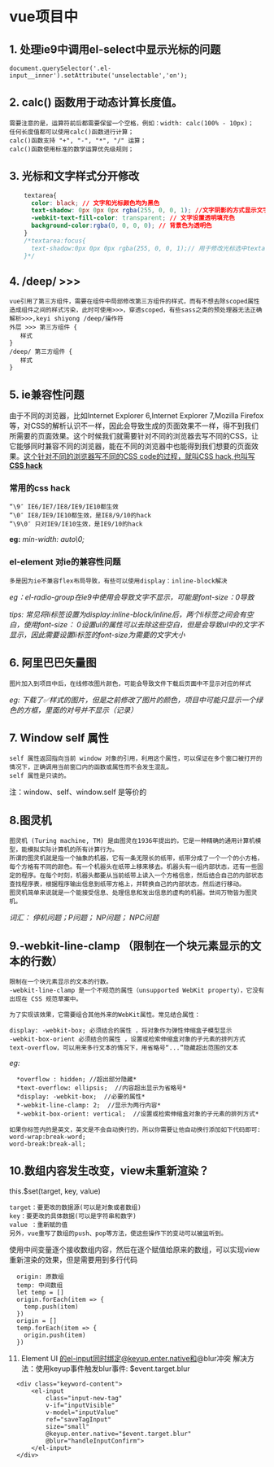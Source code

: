 
# vue项目中

## 1.  处理ie9中调用el-select中显示光标的问题

    document.querySelector('.el-input__inner').setAttribute('unselectable','on');

## 2. calc() 函数用于动态计算长度值。

    需要注意的是，运算符前后都需要保留一个空格，例如：width: calc(100% - 10px)；
    任何长度值都可以使用calc()函数进行计算；
    calc()函数支持 "+", "-", "*", "/" 运算；
    calc()函数使用标准的数学运算优先级规则； 

## 3. 光标和文字样式分开修改

```css
    textarea{
      color: black; // 文字和光标颜色均为黑色
      text-shadow: 0px 0px 0px rgba(255, 0, 0, 1); //文字阴影的方式显示文字内容，为红色，光标未选中textarea时的样式
      -webkit-text-fill-color: transparent; // 文字设置透明填充色
      background-color:rgba(0, 0, 0, 0); // 背景色为透明色
    }
    /*textarea:focus{
      text-shadow:0px 0px 0px rgba(255, 0, 0, 1);// 用于修改光标选中textarea时的文字颜色显示
    }*/
```

## 4. /deep/  >>>  

    vue引用了第三方组件，需要在组件中局部修改第三方组件的样式，而有不想去除scoped属性造成组件之间的样式污染，此时可使用>>>，穿透scoped，有些sass之类的预处理器无法正确解析>>>,keyi shiyong /deep/操作符
    外层 >>> 第三方组件 {
       样式
    }
    /deep/ 第三方组件 {
       样式
    }

## 5. ie兼容性问题

  由于不同的浏览器，比如Internet Explorer 6,Internet Explorer 7,Mozilla Firefox等，对CSS的解析认识不一样，因此会导致生成的页面效果不一样，得不到我们所需要的页面效果。这个时候我们就需要针对不同的浏览器去写不同的CSS，让它能够同时兼容不同的浏览器，能在不同的浏览器中也能得到我们想要的页面效果。<u>这个针对不同的浏览器写不同的CSS code的过程，就叫CSS hack,也叫写**CSS hack**</u>

### 常用的css hack

    “\9″ IE6/IE7/IE8/IE9/IE10都生效
    “\0″ IE8/IE9/IE10都生效，是IE8/9/10的hack
    “\9\0″ 只对IE9/IE10生效，是IE9/10的hack
  **eg:** *min-width: auto\0;*

### el-element 对ie的兼容性问题

    多是因为ie不兼容flex布局导致，有些可以使用display：inline-block解决

  _eg：el-radio-group在ie9中使用会导致文字不显示，可能是font-size：0导致_

  *tips: 常见将li标签设置为display:inline-block/inline后，两个li标签之间会有空白，使用font-size： 0设置ul的属性可以去除这些空白，但是会导致ul中的文字不显示，因此需要设置li标签的font-size为需要的文字大小*

## 6. 阿里巴巴矢量图

    图片加入到项目中后，在线修改图片颜色，可能会导致文件下载后页面中不显示对应的样式

  *eg: 下载了✅样式的图片，但是之前修改了图片的颜色，项目中可能只显示一个绿色的方框，里面的对号并不显示（记录）*

## 7. Window self 属性
    
    self 属性返回指向当前 window 对象的引用，利用这个属性，可以保证在多个窗口被打开的情况下，正确调用当前窗口内的函数或属性而不会发生混乱。
    self 属性是只读的。
  注：window、self、window.self 是等价的

## 8.图灵机
    图灵机 (Turing machine, TM) 是由图灵在1936年提出的，它是一种精确的通用计算机模型，能模拟实际计算机的所有计算行为。
    所谓的图灵机就是指一个抽象的机器，它有一条无限长的纸带，纸带分成了一个一个的小方格，每个方格有不同的颜色。有一个机器头在纸带上移来移去。机器头有一组内部状态，还有一些固定的程序。在每个时刻，机器头都要从当前纸带上读入一个方格信息，然后结合自己的内部状态查找程序表，根据程序输出信息到纸带方格上，并转换自己的内部状态，然后进行移动。
    图灵机简单来说就是一个能接受信息、处理信息和发出信息的虚构的机器。世间万物皆为图灵机。
*词汇： 停机问题；P问题； NP问题； NPC问题*

## 9.-webkit-line-clamp （限制在一个块元素显示的文本的行数）
    限制在一个块元素显示的文本的行数。
    -webkit-line-clamp 是一个不规范的属性（unsupported WebKit property），它没有出现在 CSS 规范草案中。

    为了实现该效果，它需要组合其他外来的WebKit属性。常见结合属性：

    display: -webkit-box; 必须结合的属性 ，将对象作为弹性伸缩盒子模型显示
    -webkit-box-orient 必须结合的属性 ，设置或检索伸缩盒对象的子元素的排列方式
    text-overflow，可以用来多行文本的情况下，用省略号“...”隐藏超出范围的文本

  *eg:*
  ```
    *overflow : hidden; //超出部分隐藏*   
    *text-overflow: ellipsis;  //内容超出显示为省略号*    
    *display: -webkit-box;  //必要的属性*   
    *-webkit-line-clamp: 2;  //显示为两行内容*    
    *-webkit-box-orient: vertical;  //设置或检索伸缩盒对象的子元素的排列方式*     
  ```
    如果你标签内的是英文，英文是不会自动换行的，所以你需要让他自动换行添加如下代码即可:
    word-wrap:break-word;
    word-break:break-all;

## 10.数组内容发生改变，view未重新渲染？
  this.$set(target, key, value)

    target：要更改的数据源(可以是对象或者数组)
    key：要更改的具体数据(可以是字符串和数字)
    value ：重新赋的值
    另外，vue重写了数组的push、pop等方法，使这些操作下的变动可以被监听到。

  使用中间变量逐个接收数组内容，然后在逐个赋值给原来的数组，可以实现view重新渲染的效果，但是需要用到多行代码
  ```
    origin: 原数组
    temp: 中间数组
    let temp = []
    origin.forEach(item => {
      temp.push(item)
    })
    origin = []
    temp.forEach(item => {
      origin.push(item)
    })
  ```
  11. Element UI 的el-input同时绑定@keyup.enter.native和@blur冲突
      解决方法：使用keyup事件触发blur事件: $event.target.blur
  ```
    <div class="keyword-content">
        <el-input
            class="input-new-tag"
            v-if="inputVisible"
            v-model="inputValue"
            ref="saveTagInput"
            size="small"
            @keyup.enter.native="$event.target.blur"
            @blur="handleInputConfirm">
        </el-input>
    </div>
